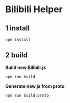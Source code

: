 # Bilibili Helper

## 1 install

```
npm install
```

## 2 build

**Build new Bilibili.js**

```
npm run build
```

**Generate new js from proto**

```
npm run build:proto
```
